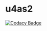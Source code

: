 # u4as2
[![Codacy Badge](https://api.codacy.com/project/badge/Grade/26d11871af924d4eb669f3d1e0832ff4)](https://app.codacy.com/gh/Charlie-nietzen/u4as2?utm_source=github.com&utm_medium=referral&utm_content=Charlie-nietzen/u4as2&utm_campaign=Badge_Grade)
